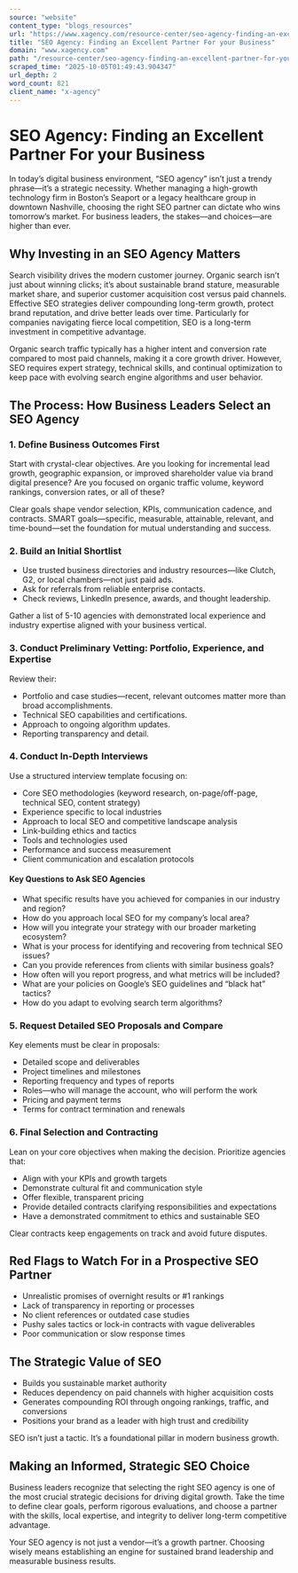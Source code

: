 ```yaml
---
source: "website"
content_type: "blogs_resources"
url: "https://www.xagency.com/resource-center/seo-agency-finding-an-excellent-partner-for-your-business"
title: "SEO Agency: Finding an Excellent Partner For your Business"
domain: "www.xagency.com"
path: "/resource-center/seo-agency-finding-an-excellent-partner-for-your-business"
scraped_time: "2025-10-05T01:49:43.904347"
url_depth: 2
word_count: 821
client_name: "x-agency"
---
```


# SEO Agency: Finding an Excellent Partner For your Business

In today’s digital business environment, “SEO agency” isn’t just a trendy phrase—it’s a strategic necessity. Whether managing a high-growth technology firm in Boston’s Seaport or a legacy healthcare group in downtown Nashville, choosing the right SEO partner can dictate who wins tomorrow’s market. For business leaders, the stakes—and choices—are higher than ever.

## Why Investing in an SEO Agency Matters

Search visibility drives the modern customer journey. Organic search isn’t just about winning clicks; it’s about sustainable brand stature, measurable market share, and superior customer acquisition cost versus paid channels. Effective SEO strategies deliver compounding long-term growth, protect brand reputation, and drive better leads over time. Particularly for companies navigating fierce local competition, SEO is a long-term investment in competitive advantage.

Organic search traffic typically has a higher intent and conversion rate compared to most paid channels, making it a core growth driver. However, SEO requires expert strategy, technical skills, and continual optimization to keep pace with evolving search engine algorithms and user behavior.

## The Process: How Business Leaders Select an SEO Agency

### 1. Define Business Outcomes First

Start with crystal-clear objectives. Are you looking for incremental lead growth, geographic expansion, or improved shareholder value via brand digital presence? Are you focused on organic traffic volume, keyword rankings, conversion rates, or all of these?

Clear goals shape vendor selection, KPIs, communication cadence, and contracts. SMART goals—specific, measurable, attainable, relevant, and time-bound—set the foundation for mutual understanding and success.

### 2. Build an Initial Shortlist

* Use trusted business directories and industry resources—like Clutch, G2, or local chambers—not just paid ads.
* Ask for referrals from reliable enterprise contacts.
* Check reviews, LinkedIn presence, awards, and thought leadership.

Gather a list of 5-10 agencies with demonstrated local experience and industry expertise aligned with your business vertical.

### 3. Conduct Preliminary Vetting: Portfolio, Experience, and Expertise

Review their:

* Portfolio and case studies—recent, relevant outcomes matter more than broad accomplishments.
* Technical SEO capabilities and certifications.
* Approach to ongoing algorithm updates.
* Reporting transparency and detail.

### 4. Conduct In-Depth Interviews

Use a structured interview template focusing on:

* Core SEO methodologies (keyword research, on-page/off-page, technical SEO, content strategy)
* Experience specific to local industries
* Approach to local SEO and competitive landscape analysis
* Link-building ethics and tactics
* Tools and technologies used
* Performance and success measurement
* Client communication and escalation protocols  

#### Key Questions to Ask SEO Agencies

* What specific results have you achieved for companies in our industry and region?
* How do you approach local SEO for my company’s local area?
* How will you integrate your strategy with our broader marketing ecosystem?
* What is your process for identifying and recovering from technical SEO issues?
* Can you provide references from clients with similar business goals?
* How often will you report progress, and what metrics will be included?
* What are your policies on Google’s SEO guidelines and “black hat” tactics?  
* How do you adapt to evolving search term algorithms?  

### 5. Request Detailed SEO Proposals and Compare

Key elements must be clear in proposals:

* Detailed scope and deliverables
* Project timelines and milestones
* Reporting frequency and types of reports
* Roles—who will manage the account, who will perform the work
* Pricing and payment terms
* Terms for contract termination and renewals  

### 6. Final Selection and Contracting

Lean on your core objectives when making the decision. Prioritize agencies that:

* Align with your KPIs and growth targets
* Demonstrate cultural fit and communication style
* Offer flexible, transparent pricing
* Provide detailed contracts clarifying responsibilities and expectations
* Have a demonstrated commitment to ethics and sustainable SEO

Clear contracts keep engagements on track and avoid future disputes.

## Red Flags to Watch For in a Prospective SEO Partner

* Unrealistic promises of overnight results or #1 rankings
* Lack of transparency in reporting or processes
* No client references or outdated case studies
* Pushy sales tactics or lock-in contracts with vague deliverables
* Poor communication or slow response times  

## The Strategic Value of SEO

* Builds you sustainable market authority
* Reduces dependency on paid channels with higher acquisition costs
* Generates compounding ROI through ongoing rankings, traffic, and conversions
* Positions your brand as a leader with high trust and credibility

SEO isn’t just a tactic. It’s a foundational pillar in modern business growth.

## Making an Informed, Strategic SEO Choice

Business leaders recognize that selecting the right SEO agency is one of the most crucial strategic decisions for driving digital growth. Take the time to define clear goals, perform rigorous evaluations, and choose a partner with the skills, local expertise, and integrity to deliver long-term competitive advantage.

Your SEO agency is not just a vendor—it’s a growth partner. Choosing wisely means establishing an engine for sustained brand leadership and measurable business results.